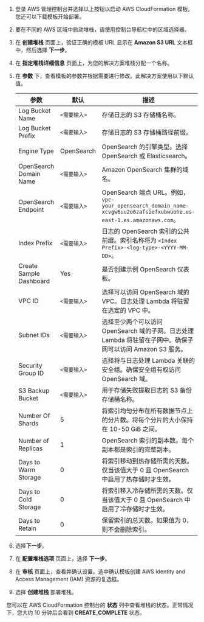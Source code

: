 1. 登录 AWS 管理控制台并选择以上按钮以启动 AWS CloudFormation 模板。您还可以下载模板开始部署。

2. 要在不同的 AWS 区域中启动堆栈，请使用控制台导航栏中的区域选择器。

3. 在 **创建堆栈** 页面上，验证正确的模板 URL 显示在 **Amazon S3 URL** 文本框中，然后选择 **下一步**。

4. 在 **指定堆栈详细信息** 页面上，为您的解决方案堆栈分配一个名称。

5. 在 **参数** 下，查看模板的参数并根据需要进行修改。此解决方案使用以下默认值。

    | 参数  | 默认          | 描述                                                  |
    | ---------- | ---------------- | ------------------------------------------------------------ |
    | Log Bucket Name | `<需要输入>` | 存储日志的 S3 存储桶名称。 |
    | Log Bucket Prefix | `<需要输入>` | 存储日志的 S3 存储桶路径前缀。 |
    | Engine Type | OpenSearch | OpenSearch 的引擎类型。选择 OpenSearch 或 Elasticsearch。 |
    | OpenSearch Domain Name | `<需要输入>` | Amazon OpenSearch 集群的域名。|
    | OpenSearch Endpoint | `<需要输入>` | OpenSearch 端点 URL。例如，`vpc-your_opensearch_domain_name-xcvgw6uu2o6zafsiefxubwuohe.us-east-1.es.amazonaws.com`。 |
    | Index Prefix | `<需要输入>` | 日志的 OpenSearch 索引的公共前缀。索引名称将为 `<Index Prefix>-<log-type>-<YYYY-MM-DD>`。 |
    | Create Sample Dashboard | Yes | 是否创建示例 OpenSearch 仪表板。 |
    | VPC ID | `<需要输入>` | 选择可以访问 OpenSearch 域的 VPC。日志处理 Lambda 将驻留在选定的 VPC 中。 |
    | Subnet IDs | `<需要输入>` | 选择至少两个可以访问 OpenSearch 域的子网。日志处理 Lambda 将驻留在子网中。确保子网可以访问 Amazon S3 服务。 |
    | Security Group ID | `<需要输入>` | 选择将与日志处理 Lambda 关联的安全组。确保安全组有权访问 OpenSearch 域。|
    | S3 Backup Bucket | `<需要输入>` | 用于存储失败提取日志的 S3 备份存储桶名称。 |
    | Number Of Shards | 5 | 将索引均匀分布在所有数据节点上的分片数。将每个分片的大小保持在 10-50 GiB 之间。 |
    | Number of Replicas | 1 | OpenSearch 索引的副本数。每个副本都是索引的完整副本。 |
    | Days to Warm Storage | 0 | 将索引移动到热存储所需的天数。仅当该值大于 0 且 OpenSearch 中启用了热存储时才生效。 |
    | Days to Cold Storage | 0 | 将索引移入冷存储所需的天数。仅当该值大于 0 且 OpenSearch 中启用了冷存储时才生效。 |
    | Days to Retain | 0 | 保留索引的总天数。如果值为 0，则不会删除索引。 |

6. 选择**下一步**。

7. 在 **配置堆栈选项** 页面上，选择 **下一步**。

8. 在 **审核** 页面上，查看并确认设置。选中确认模板创建 AWS Identity and Access Management (IAM) 资源的复选框。

9. 选择 **创建堆栈** 部署堆栈。

您可以在 AWS CloudFormation 控制台的 **状态** 列中查看堆栈的状态。正常情况下，您大约 10 分钟后会看到 **CREATE_COMPLETE** 状态。